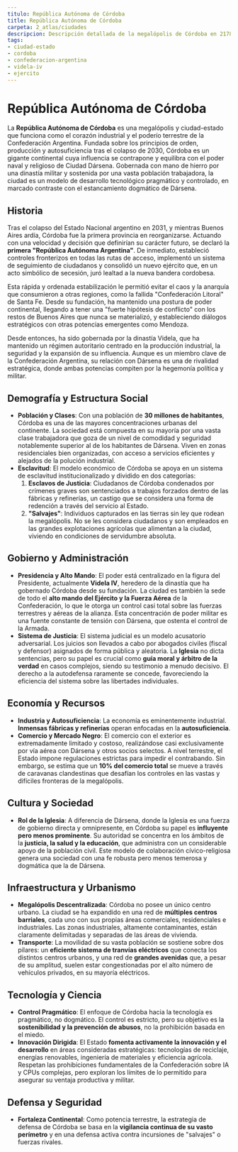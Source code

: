 ```yaml
---
titulo: República Autónoma de Córdoba
title: República Autónoma de Córdoba
carpeta: 2_atlas/ciudades
descripcion: Descripción detallada de la megalópolis de Córdoba en 2178, el corazón industrial y militar de la Confederación Argentina.
tags:
- ciudad-estado
- cordoba
- confederacion-argentina
- videla-iv
- ejercito
---
```


# República Autónoma de Córdoba

La **República Autónoma de Córdoba** es una megalópolis y ciudad-estado que funciona como el corazón industrial y el poderío terrestre de la Confederación Argentina. Fundada sobre los principios de orden, producción y autosuficiencia tras el colapso de 2030, Córdoba es un gigante continental cuya influencia se contrapone y equilibra con el poder naval y religioso de Ciudad Dársena. Gobernada con mano de hierro por una dinastía militar y sostenida por una vasta población trabajadora, la ciudad es un modelo de desarrollo tecnológico pragmático y controlado, en marcado contraste con el estancamiento dogmático de Dársena.

## Historia

Tras el colapso del Estado Nacional argentino en 2031, y mientras Buenos Aires ardía, Córdoba fue la primera provincia en reorganizarse. Actuando con una velocidad y decisión que definirían su carácter futuro, se declaró la **primera "República Autónoma Argentina"**. De inmediato, estableció controles fronterizos en todas las rutas de acceso, implementó un sistema de seguimiento de ciudadanos y consolidó un nuevo ejército que, en un acto simbólico de secesión, juró lealtad a la nueva bandera cordobesa.

Esta rápida y ordenada estabilización le permitió evitar el caos y la anarquía que consumieron a otras regiones, como la fallida "Confederación Litoral" de Santa Fe. Desde su fundación, ha mantenido una postura de poder continental, llegando a tener una "fuerte hipótesis de conflicto" con los restos de Buenos Aires que nunca se materializó, y estableciendo diálogos estratégicos con otras potencias emergentes como Mendoza.

Desde entonces, ha sido gobernada por la dinastía Videla, que ha mantenido un régimen autoritario centrado en la producción industrial, la seguridad y la expansión de su influencia. Aunque es un miembro clave de la Confederación Argentina, su relación con Dársena es una de rivalidad estratégica, donde ambas potencias compiten por la hegemonía política y militar.

## Demografía y Estructura Social

-   **Población y Clases**: Con una población de **30 millones de habitantes**, Córdoba es una de las mayores concentraciones urbanas del continente. La sociedad está compuesta en su mayoría por una vasta clase trabajadora que goza de un nivel de comodidad y seguridad notablemente superior al de los habitantes de Dársena. Viven en zonas residenciales bien organizadas, con acceso a servicios eficientes y alejados de la polución industrial.
-   **Esclavitud**: El modelo económico de Córdoba se apoya en un sistema de esclavitud institucionalizado y dividido en dos categorías:
    1.  **Esclavos de Justicia**: Ciudadanos de Córdoba condenados por crímenes graves son sentenciados a trabajos forzados dentro de las fábricas y refinerías, un castigo que se considera una forma de redención a través del servicio al Estado.
    2.  **"Salvajes"**: Individuos capturados en las tierras sin ley que rodean la megalópolis. No se les considera ciudadanos y son empleados en las grandes explotaciones agrícolas que alimentan a la ciudad, viviendo en condiciones de servidumbre absoluta.

## Gobierno y Administración

-   **Presidencia y Alto Mando**: El poder está centralizado en la figura del Presidente, actualmente **Videla IV**, heredero de la dinastía que ha gobernado Córdoba desde su fundación. La ciudad es también la sede de todo el **alto mando del Ejército y la Fuerza Aérea** de la Confederación, lo que le otorga un control casi total sobre las fuerzas terrestres y aéreas de la alianza. Esta concentración de poder militar es una fuente constante de tensión con Dársena, que ostenta el control de la Armada.
-   **Sistema de Justicia**: El sistema judicial es un modelo acusatorio adversarial. Los juicios son llevados a cabo por abogados civiles (fiscal y defensor) asignados de forma pública y aleatoria. La **Iglesia** no dicta sentencias, pero su papel es crucial como **guía moral y árbitro de la verdad** en casos complejos, siendo su testimonio a menudo decisivo. El derecho a la autodefensa raramente se concede, favoreciendo la eficiencia del sistema sobre las libertades individuales.

## Economía y Recursos

-   **Industria y Autosuficiencia**: La economía es eminentemente industrial. **Inmensas fábricas y refinerías** operan enfocadas en la **autosuficiencia**.
-   **Comercio y Mercado Negro**: El comercio con el exterior es extremadamente limitado y costoso, realizándose casi exclusivamente por vía aérea con Dársena y otros socios selectos. A nivel terrestre, el Estado impone regulaciones estrictas para impedir el contrabando. Sin embargo, se estima que un **10% del comercio total** se mueve a través de caravanas clandestinas que desafían los controles en las vastas y difíciles fronteras de la megalópolis.

## Cultura y Sociedad

-   **Rol de la Iglesia**: A diferencia de Dársena, donde la Iglesia es una fuerza de gobierno directa y omnipresente, en Córdoba su papel es **influyente pero menos prominente**. Su autoridad se concentra en los ámbitos de la **justicia, la salud y la educación**, que administra con un considerable apoyo de la población civil. Este modelo de colaboración cívico-religiosa genera una sociedad con una fe robusta pero menos temerosa y dogmática que la de Dársena.

## Infraestructura y Urbanismo

-   **Megalópolis Descentralizada**: Córdoba no posee un único centro urbano. La ciudad se ha expandido en una red de **múltiples centros barriales**, cada uno con sus propias áreas comerciales, residenciales e industriales. Las zonas industriales, altamente contaminantes, están claramente delimitadas y separadas de las áreas de vivienda.
-   **Transporte**: La movilidad de su vasta población se sostiene sobre dos pilares: un **eficiente sistema de tranvías eléctricos** que conecta los distintos centros urbanos, y una red de **grandes avenidas** que, a pesar de su amplitud, suelen estar congestionadas por el alto número de vehículos privados, en su mayoría eléctricos.

## Tecnología y Ciencia

-   **Control Pragmático**: El enfoque de Córdoba hacia la tecnología es pragmático, no dogmático. El control es estricto, pero su objetivo es la **sostenibilidad y la prevención de abusos**, no la prohibición basada en el miedo.
-   **Innovación Dirigida**: El Estado **fomenta activamente la innovación y el desarrollo** en áreas consideradas estratégicas: tecnologías de reciclaje, energías renovables, ingeniería de materiales y eficiencia agrícola. Respetan las prohibiciones fundamentales de la Confederación sobre IA y CPUs complejas, pero exploran los límites de lo permitido para asegurar su ventaja productiva y militar.

## Defensa y Seguridad

-   **Fortaleza Continental**: Como potencia terrestre, la estrategia de defensa de Córdoba se basa en la **vigilancia continua de su vasto perímetro** y en una defensa activa contra incursiones de "salvajes" o fuerzas rivales.
